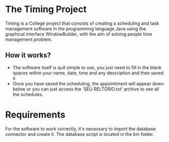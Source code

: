 # The Timing Project
 Timing is a College project that consists of creating a scheduling and task management software in the programming language Java using the graphical interface WindowBuilder, with the aim of solving people time management problem.

 

## How it works?
- The software itself is quit simple to use, you just need to fill in the blank spaces within your name, date, time and any description and then saved it
- Once you have saved the scheduling, the appointiment will appear down below or you can just access the 'SEU RELTÓRIO.txt' archive to see all the schedules.



# Requirements
For the software to work correctly, it's necessary to import the database connector and create it. The database script is located in the bin folder.
